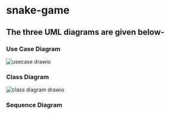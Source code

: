 ﻿# snake-game

 ## The three UML diagrams are given below-

 ### Use Case Diagram
 
 ![usecase drawio](https://github.com/Sarda20/snake-game/assets/68392079/aad9e576-51ab-4b9d-acb7-ece703000c48)

 ### Class Diagram

 ![class diagram drawio](https://github.com/Sarda20/snake-game/assets/68392079/30d0cd93-8466-401a-a92a-a8fa4556b233)

 ### Sequence Diagram

